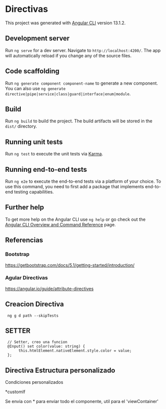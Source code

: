 # Directivas

This project was generated with [Angular CLI](https://github.com/angular/angular-cli) version 13.1.2.

## Development server

Run `ng serve` for a dev server. Navigate to `http://localhost:4200/`. The app will automatically reload if you change any of the source files.

## Code scaffolding

Run `ng generate component component-name` to generate a new component. You can also use `ng generate directive|pipe|service|class|guard|interface|enum|module`.

## Build

Run `ng build` to build the project. The build artifacts will be stored in the `dist/` directory.

## Running unit tests

Run `ng test` to execute the unit tests via [Karma](https://karma-runner.github.io).

## Running end-to-end tests

Run `ng e2e` to execute the end-to-end tests via a platform of your choice. To use this command, you need to first add a package that implements end-to-end testing capabilities.

## Further help

To get more help on the Angular CLI use `ng help` or go check out the [Angular CLI Overview and Command Reference](https://angular.io/cli) page.

## Referencias
### Bootstrap
https://getbootstrap.com/docs/5.1/getting-started/introduction/

### Agular Directivas
https://angular.io/guide/attribute-directives

## Creacion Directiva

     ng g d path --skipTests

## SETTER

     // Setter, creo una funcion
     @Input() set color(value: string) {
          this.htmlElement.nativeElement.style.color = value;
     };

## Directiva Estructura personalizado
Condiciones personalizados

*customIf

Se envia con * para enviar todo el componente, util para el 'viewContainer'